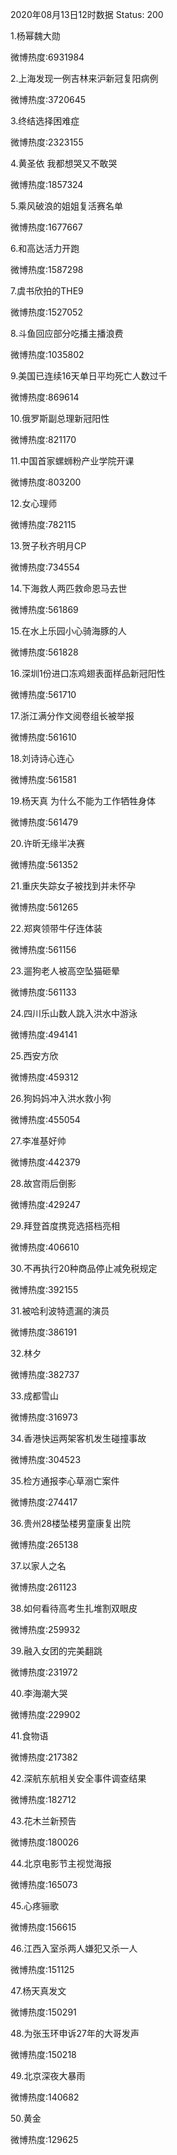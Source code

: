 2020年08月13日12时数据
Status: 200

1.杨幂魏大勋

微博热度:6931984

2.上海发现一例吉林来沪新冠复阳病例

微博热度:3720645

3.终结选择困难症

微博热度:2323155

4.黄圣依 我都想哭又不敢哭

微博热度:1857324

5.乘风破浪的姐姐复活赛名单

微博热度:1677667

6.和高达活力开跑

微博热度:1587298

7.虞书欣拍的THE9

微博热度:1527052

8.斗鱼回应部分吃播主播浪费

微博热度:1035802

9.美国已连续16天单日平均死亡人数过千

微博热度:869614

10.俄罗斯副总理新冠阳性

微博热度:821170

11.中国首家螺蛳粉产业学院开课

微博热度:803200

12.女心理师

微博热度:782115

13.贺子秋齐明月CP

微博热度:734554

14.下海救人两匹救命恩马去世

微博热度:561869

15.在水上乐园小心骑海豚的人

微博热度:561828

16.深圳1份进口冻鸡翅表面样品新冠阳性

微博热度:561710

17.浙江满分作文阅卷组长被举报

微博热度:561610

18.刘诗诗心连心

微博热度:561581

19.杨天真 为什么不能为工作牺牲身体

微博热度:561479

20.许昕无缘半决赛

微博热度:561352

21.重庆失踪女子被找到并未怀孕

微博热度:561265

22.郑爽领带牛仔连体装

微博热度:561156

23.遛狗老人被高空坠猫砸晕

微博热度:561133

24.四川乐山数人跳入洪水中游泳

微博热度:494141

25.西安方欣

微博热度:459312

26.狗妈妈冲入洪水救小狗

微博热度:455054

27.李准基好帅

微博热度:442379

28.故宫雨后倒影

微博热度:429247

29.拜登首度携竞选搭档亮相

微博热度:406610

30.不再执行20种商品停止减免税规定

微博热度:392155

31.被哈利波特遗漏的演员

微博热度:386191

32.林夕

微博热度:382737

33.成都雪山

微博热度:316973

34.香港快运两架客机发生碰撞事故

微博热度:304523

35.检方通报李心草溺亡案件

微博热度:274417

36.贵州28楼坠楼男童康复出院

微博热度:265138

37.以家人之名

微博热度:261123

38.如何看待高考生扎堆割双眼皮

微博热度:259932

39.融入女团的完美翻跳

微博热度:231972

40.李海潮大哭

微博热度:229902

41.食物语

微博热度:217382

42.深航东航相关安全事件调查结果

微博热度:182712

43.花木兰新预告

微博热度:180026

44.北京电影节主视觉海报

微博热度:165073

45.心疼骊歌

微博热度:156615

46.江西入室杀两人嫌犯又杀一人

微博热度:151125

47.杨天真发文

微博热度:150291

48.为张玉环申诉27年的大哥发声

微博热度:150218

49.北京深夜大暴雨

微博热度:140682

50.黄金

微博热度:129625

